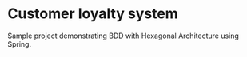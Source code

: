 # Customer loyalty system
Sample project demonstrating BDD with Hexagonal Architecture using Spring.